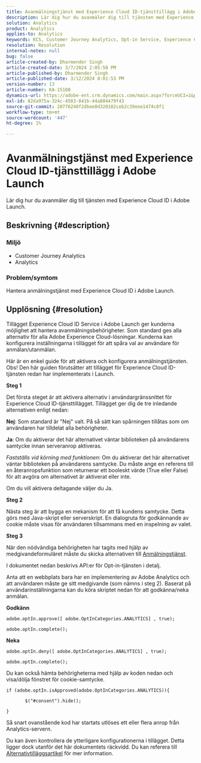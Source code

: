 ```yaml
---
title: Avanmälningstjänst med Experience Cloud ID-tjänsttillägg i Adobe Launch
description: Lär dig hur du avanmäler dig till tjänsten med Experience Cloud ID i Adobe Launch.
solution: Analytics
product: Analytics
applies-to: Analytics
keywords: KCS, Customer Journey Analytics, Opt-in Service, Experience Cloud ID Service Extension, Adobe Launch, Adobe Analytics
resolution: Resolution
internal-notes: null
bug: false
article-created-by: Dharmender Singh
article-created-date: 3/7/2024 2:05:50 PM
article-published-by: Dharmender Singh
article-published-date: 3/12/2024 8:01:53 PM
version-number: 13
article-number: KA-15108
dynamics-url: https://adobe-ent.crm.dynamics.com/main.aspx?forceUCI=1&pagetype=entityrecord&etn=knowledgearticle&id=9324ddc9-8bdc-ee11-904d-6045bd006d92
exl-id: 82da975a-324c-4583-841b-44a804479f43
source-git-commit: 20776248f2dbee0d328102ceb2c39eee1474c8f1
workflow-type: tm+mt
source-wordcount: '447'
ht-degree: 1%

---
```


# Avanmälningstjänst med Experience Cloud ID-tjänsttillägg i Adobe Launch


Lär dig hur du avanmäler dig till tjänsten med Experience Cloud ID i Adobe Launch.

## Beskrivning {#description}


### Miljö

- Customer Journey Analytics
- Analytics 




### Problem/symtom

Hantera anmälningstjänst med Experience Cloud ID i Adobe Launch.


## Upplösning {#resolution}


Tillägget Experience Cloud ID Service i Adobe Launch ger kunderna möjlighet att hantera avanmälningsbehörigheter. Som standard ges alla alternativ för alla Adobe Experience Cloud-lösningar. Kunderna kan konfigurera inställningarna i tillägget för att spåra val av användare för anmälan/utanmälan.

Här är en enkel guide för att aktivera och konfigurera anmälningstjänsten.
<br>Obs! Den här guiden förutsätter att tillägget för Experience Cloud ID-tjänsten redan har implementerats i Launch.<br>


<b>Steg 1</b>

Det första steget är att aktivera alternativ i användargränssnittet för Experience Cloud ID-tjänsttillägget. Tillägget ger dig de tre inledande alternativen enligt nedan:

<b>Nej</b>: Som standard är &quot;Nej&quot; valt. På så sätt kan spårningen tillåtas som om användaren har tilldelat alla behörigheter.

<b>Ja</b>: Om du aktiverar det här alternativet väntar biblioteken på användarens samtycke innan serveranrop aktiveras.

*Fastställs vid körning med funktionen:* Om du aktiverar det här alternativet väntar biblioteken på användarens samtycke. Du måste ange en referens till en återanropsfunktion som returnerar ett booleskt värde (True eller False) för att avgöra om alternativet är aktiverat eller inte.

Om du vill aktivera deltagande väljer du Ja.



<b>Steg 2</b>

Nästa steg är att bygga en mekanism för att få kundens samtycke. Detta görs med Java-skript eller serverskript. En dialogruta för godkännande av cookie måste visas för användaren tillsammans med en inspelning av valet.



<b>Steg 3</b>

När den nödvändiga behörigheten har tagits med hjälp av medgivandeformuläret måste du skicka alternativen till [Anmälningstjänst](https://experienceleague.adobe.com/docs/id-service/using/implementation/opt-in-service/launch.html).

I dokumentet nedan beskrivs API:er för Opt-in-tjänsten i detalj.

Anta att en webbplats bara har en implementering av Adobe Analytics och att användaren måste ge sitt medgivande (som nämns i steg 2). Baserat på användarinställningarna kan du köra skriptet nedan för att godkänna/neka anmälan.

<b>Godkänn</b>


```
adobe.optIn.approve([ adobe.OptInCategories.ANALYTICS] , true);

adobe.optIn.complete();
```




<b>Neka</b>


```
adobe.optIn.deny([ adobe.OptInCategories.ANALYTICS] , true);

adobe.optIn.complete();
```




Du kan också hämta behörigheterna med hjälp av koden nedan och visa/dölja fönstret för cookie-samtycke.


```
if (adobe.optIn.isApproved(adobe.OptInCategories.ANALYTICS)){

       $("#consent").hide();

}
```




Så snart ovanstående kod har startats utlöses ett eller flera anrop från Analytics-servern.

Du kan även kontrollera de ytterligare konfigurationerna i tillägget. Detta ligger dock utanför det här dokumentets räckvidd. Du kan referera till [Alternativtilläggsartikel](https://experienceleague.adobe.com/docs/id-service/using/implementation/opt-in-service/launch.html) för mer information.
